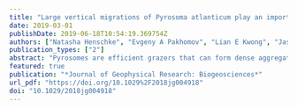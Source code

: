 ```yaml
---
title: "Large vertical migrations of Pyrosoma atlanticum play an important role in active carbon transport"
date: 2019-03-01
publishDate: 2019-06-18T10:54:19.369754Z
authors: ["Natasha Henschke", "Evgeny A Pakhomov", "Lian E Kwong", "Jason D Everett", "Leonardo Laiolo", "Amy R Coghlan", "Iain M Suthers"]
publication_types: ["2"]
abstract: "Pyrosomes are efficient grazers that can form dense aggregations. Their clearance rates are among the highest of any zooplankton grazer, and they can rapidly repackage what they consume into thousands of fecal pellets per hour. In recent years, pyrosome swarms have been found outside of their natural geographical range; however, environmental drivers that promote these swarms are still unknown. During the austral spring of 2017 a Pyrosoma atlanticum swarm was sampled in the Tasman Sea. Depth‐stratified sampling during the day and night was used to examine the spatial and vertical distribution of P. atlanticum across three eddies. Respiration rate experiments were performed onboard to determine minimum feeding requirements for the pyrosome population. P. atlanticum was 2 orders of magnitude more abundant in the cold core eddy (CCE) compared to both warm core eddies, with maximum biomass of 360 mg WW·m−3, most likely driven by high chlorophyll a concentrations. P. atlanticum exhibited diel vertical migration and migrated to a maximum depth strata of 800–1,000 m. Active carbon transport in the CCE was 4 orders of magnitude higher than the warm core eddies. Fecal pellet production contributed to the majority (91%) of transport, and total downward carbon flux below the mixed layer was estimated at 11 mg C·m−2·d−1. When abundant, P. atlanticum swarms have the potential to play a major role in active carbon transport, comparable to fluxes for zooplankton and micronekton communities."
featured: true
publication: "*Journal of Geophysical Research: Biogeosciences*"
url_pdf: "https://doi.org/10.1029%2F2018jg004918"
doi: "10.1029/2018jg004918"
---
```


